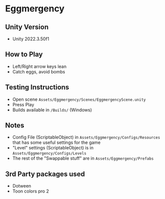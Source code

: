 # Eggmergency

## Unity Version
- Unity 2022.3.50f1


## How to Play
- Left/Right arrow keys  lean
- Catch eggs, avoid bombs

## Testing Instructions
- Open scene `Assets/Eggmergency/Scenes/EggmergencyScene.unity`
- Press Play
- Builds available in `/Builds/` (Windows)


## Notes
- Config File (ScriptableObject) in `Assets/Eggmergency/Configs/Resources` that has some useful settings for the game
- "Level" settings (ScriptableObject) is in `Assets/Eggmergency/Configs/Levels`
- The rest of the "Swappable stuff" are in `Assets/Eggmergency/Prefabs`

## 3rd Party packages used
- Dotween
- Toon colors pro 2
